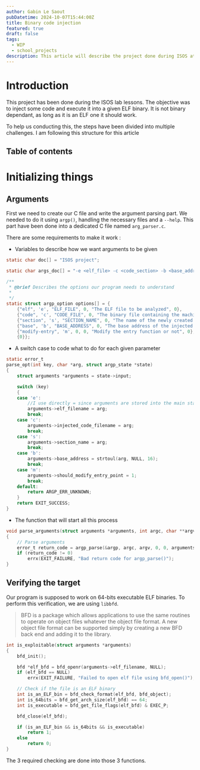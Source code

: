 ```yaml
---
author: Gabin Le Saout
pubDatetime: 2024-10-07T15:44:00Z
title: Binary code injection
featured: true
draft: false
tags: 
  - WIP
  - school_projects
description: This article will describe the project done during ISOS at school
---
```

# Introduction
This project has been done during the ISOS lab lessons. The objective was to inject some code and execute it into a given ELF binary. It is not binary dependant, as long as it is an ELF one it should work. 

To help us conducting this, the steps have been divided into multiple challenges. I am following this structure for this article

## Table of contents

# Initializing things
## Arguments
First we need to create our C file and write the argument parsing part. We needed to do it using `argp()`, handling the necessary files and a `--help`.
This part have been done into a dedicated C file named `arg_parser.c`. 

There are some requirements to make it work :
- Variables to describe how we want arguments to be given
```c
static char doc[] = "ISOS project";

static char args_doc[] = "-e <elf_file> -c <code_section> -b <base_address> -m <modify-entry>";

/**
 * @brief Describes the options our program needs to understand
 *
 */
static struct argp_option options[] = {
    {"elf", 'e', "ELF_FILE", 0, "The ELF file to be analyzed", 0},
    {"code", 'c', "CODE_FILE", 0, "The binary file containing the machine code to be injected", 0},
    {"section", 's', "SECTION_NAME", 0, "The name of the newly created section", 0},
    {"base", 'b', "BASE_ADDRESS", 0, "The base address of the injected code", 0},
    {"modify-entry", 'm', 0, 0, "Modify the entry function or not", 0},
    {0}};
```
- A switch case to code what to do for each given parameter
```c
static error_t
parse_opt(int key, char *arg, struct argp_state *state)
{
    struct arguments *arguments = state->input;

    switch (key)
    {
    case 'e':
        //I use directly = since arguments are stored into the main stack frame
        arguments->elf_filename = arg;
        break;
    case 'c':
        arguments->injected_code_filename = arg;
        break;
    case 's':
        arguments->section_name = arg;
        break;
    case 'b':
        arguments->base_address = strtoul(arg, NULL, 16);
        break;
    case 'm':
        arguments->should_modify_entry_point = 1;
        break;
    default:
        return ARGP_ERR_UNKNOWN;
    }
    return EXIT_SUCCESS;
}
```
- The function that will start all this process
```c
void parse_arguments(struct arguments *arguments, int argc, char **argv)
{
    // Parse arguments
    error_t return_code = argp_parse(&argp, argc, argv, 0, 0, arguments);
    if (return_code != 0)
        errx(EXIT_FAILURE, "Bad return code for argp_parse()");
}
```
## Verifying the target
Our program is supposed to work on 64-bits executable ELF binaries. To perform this verification, we are using `libbfd`.
> BFD is a package which allows applications to use the same routines to operate on object files whatever the object file format. A new object file format can be supported simply by creating a new BFD back end and adding it to the library. 
```c
int is_exploitable(struct arguments *arguments)
{
    bfd_init();

    bfd *elf_bfd = bfd_openr(arguments->elf_filename, NULL);
    if (elf_bfd == NULL)
        errx(EXIT_FAILURE, "Failed to open elf file using bfd_open()");

    // Check if the file is an ELF binary
    int is_an_ELF_bin = bfd_check_format(elf_bfd, bfd_object);
    int is_64bits = bfd_get_arch_size(elf_bfd) == 64;
    int is_executable = bfd_get_file_flags(elf_bfd) & EXEC_P;

    bfd_close(elf_bfd);

    if (is_an_ELF_bin && is_64bits && is_executable)
        return 1;
    else
        return 0;
}
```
The 3 required checking are done into those 3 functions. 